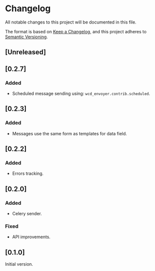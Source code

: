 # Changelog
All notable changes to this project will be documented in this file.

The format is based on [Keep a Changelog](https://keepachangelog.com/en/1.0.0/),
and this project adheres to [Semantic Versioning](https://semver.org/spec/v2.0.0.html).

## [Unreleased]

## [0.2.7]
### Added
- Scheduled message sending using: `wcd_envoyer.contrib.scheduled`.

## [0.2.3]
### Added
- Messages use the same form as templates for data field.

## [0.2.2]
### Added
- Errors tracking.

## [0.2.0]
### Added
- Celery sender.
### Fixed
- API improvements.

## [0.1.0]
Initial version.
